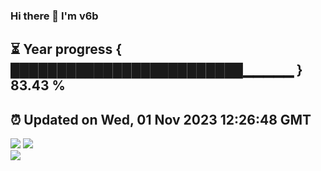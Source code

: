 ### Hi there 👋  I'm v6b  
⏳ Year progress { █████████████████████████▁▁▁▁▁ } 83.43 %
---
⏰ Updated on Wed, 01 Nov 2023 12:26:48 GMT
---
![](https://github-readme-stats.vercel.app/api?username=v6b&bg_color=30,e96443,904e95&title_color=fff&text_color=fff&layout=compact)
![](https://github-readme-stats.vercel.app/api/top-langs/?username=v6b&layout=compact&bg_color=30,e96443,904e95&title_color=fff&text_color=fff)  
![](https://gcore.jsdelivr.net/gh/v6b/v6b@main/assets/github-contribution-grid-snake.svg)

